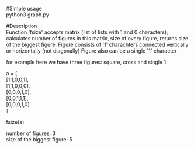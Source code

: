 #Simple usage  
python3 graph.py 

#Description  
Function 'fsize' accepts matrix (list of lists with 1 and 0 characters), calculates number of figures in this matrix, size of every figure, returns size of the biggest figure.
Figure consists of '1' charachters connected vertically or horizontally (not diagonally)
Figure also can be a single '1' character 

for example here we have three figures: square, cross and single 1.

a = [  
         [1,1,0,0,1],  
         [1,1,0,0,0],  
         [0,0,0,1,0],  
         [0,0,1,1,1],  
         [0,0,0,1,0]  
]  
  
fsize(a)  
  
number of figures: 3  
size of the biggest figure: 5

